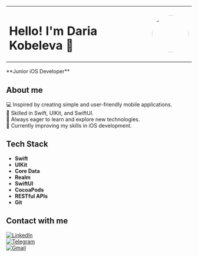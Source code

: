 <table>
  <tr>
    <td><h1 style="font-weight: bold;">Hello! I'm Daria Kobeleva 👋</h1></td>
    <td><img src="https://github.com/user-attachments/assets/6db73eb2-41f4-45d3-8b2d-859319a18673" width="100" style="border-radius: 50%; margin-left: 10px;"></td>
  </tr>
</table>

<p align="left">
  **Junior iOS Developer**
</p>

## About me

💻 Inspired by creating simple and user-friendly mobile applications.  
📱 Skilled in Swift, UIKit, and SwiftUI.  
🚀 Always eager to learn and explore new technologies.  
🌱 Currently improving my skills in iOS development.

## Tech Stack

- **Swift**
- **UIKit**
- **Core Data**
- **Realm**
- **SwiftUI**
- **CocoaPods**
- **RESTful APIs**
- **Git**

## Contact with me

[![LinkedIn](https://img.shields.io/badge/LinkedIn-0077B5?style=for-the-badge&logo=linkedin&logoColor=white)](https://www.linkedin.com/in/daria-kobeleva)  
[![Telegram](https://img.shields.io/badge/Telegram-2CA5E0?style=for-the-badge&logo=telegram&logoColor=white)](https://t.me/KobelevaDaria)  
[![Gmail](https://img.shields.io/badge/Gmail-D14836?style=for-the-badge&logo=gmail&logoColor=white)](mailto:daria.kobeleva.dev@gmail.com)



